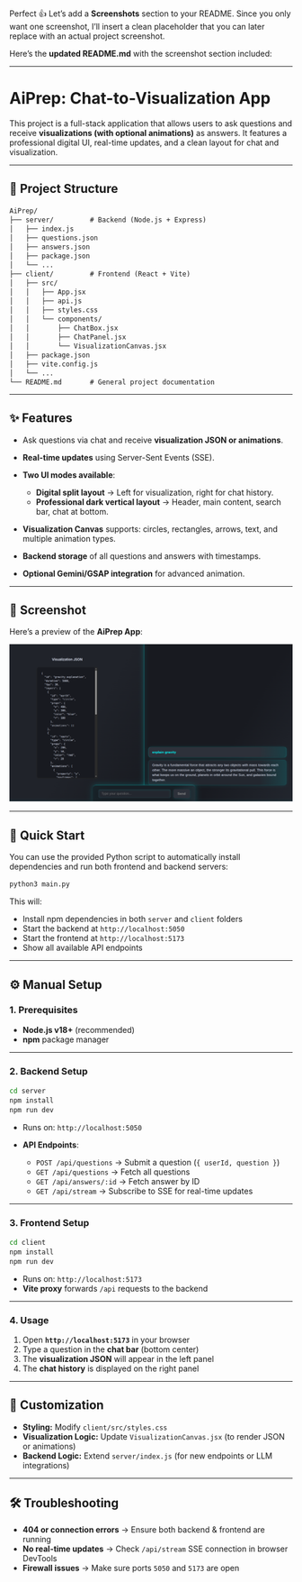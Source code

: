 Perfect 👍 Let’s add a **Screenshots** section to your README. Since you only want one screenshot, I’ll insert a clean placeholder that you can later replace with an actual project screenshot.

Here’s the **updated README.md** with the screenshot section included:

---

# AiPrep: Chat-to-Visualization App

This project is a full-stack application that allows users to ask questions and receive **visualizations (with optional animations)** as answers. It features a professional digital UI, real-time updates, and a clean layout for chat and visualization.

---

## 📂 Project Structure

```
AiPrep/
├── server/         # Backend (Node.js + Express)
│   ├── index.js
│   ├── questions.json
│   ├── answers.json
│   ├── package.json
│   └── ...
├── client/         # Frontend (React + Vite)
│   ├── src/
│   │   ├── App.jsx
│   │   ├── api.js
│   │   ├── styles.css
│   │   └── components/
│   │       ├── ChatBox.jsx
│   │       ├── ChatPanel.jsx
│   │       └── VisualizationCanvas.jsx
│   ├── package.json
│   ├── vite.config.js
│   └── ...
└── README.md       # General project documentation
```

---

## ✨ Features

* Ask questions via chat and receive **visualization JSON or animations**.
* **Real-time updates** using Server-Sent Events (SSE).
* **Two UI modes available**:

  * **Digital split layout** → Left for visualization, right for chat history.
  * **Professional dark vertical layout** → Header, main content, search bar, chat at bottom.
* **Visualization Canvas** supports: circles, rectangles, arrows, text, and multiple animation types.
* **Backend storage** of all questions and answers with timestamps.
* **Optional Gemini/GSAP integration** for advanced animation.

---

## 📸 Screenshot

Here’s a preview of the **AiPrep App**:

![App Screenshot](public/image.png)


---

## 🚀 Quick Start

You can use the provided Python script to automatically install dependencies and run both frontend and backend servers:

```bash
python3 main.py
```

This will:

* Install npm dependencies in both `server` and `client` folders
* Start the backend at `http://localhost:5050`
* Start the frontend at `http://localhost:5173`
* Show all available API endpoints

---

## ⚙️ Manual Setup

### 1. Prerequisites

* **Node.js v18+** (recommended)
* **npm** package manager

---

### 2. Backend Setup

```bash
cd server
npm install
npm run dev
```

* Runs on: `http://localhost:5050`
* **API Endpoints**:

  * `POST /api/questions` → Submit a question (`{ userId, question }`)
  * `GET /api/questions` → Fetch all questions
  * `GET /api/answers/:id` → Fetch answer by ID
  * `GET /api/stream` → Subscribe to SSE for real-time updates

---

### 3. Frontend Setup

```bash
cd client
npm install
npm run dev
```

* Runs on: `http://localhost:5173`
* **Vite proxy** forwards `/api` requests to the backend

---

### 4. Usage

1. Open **`http://localhost:5173`** in your browser
2. Type a question in the **chat bar** (bottom center)
3. The **visualization JSON** will appear in the left panel
4. The **chat history** is displayed on the right panel

---

## 🎨 Customization

* **Styling:** Modify `client/src/styles.css`
* **Visualization Logic:** Update `VisualizationCanvas.jsx` (to render JSON or animations)
* **Backend Logic:** Extend `server/index.js` (for new endpoints or LLM integrations)

---

## 🛠️ Troubleshooting

* **404 or connection errors** → Ensure both backend & frontend are running
* **No real-time updates** → Check `/api/stream` SSE connection in browser DevTools
* **Firewall issues** → Make sure ports `5050` and `5173` are open
